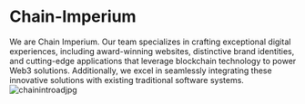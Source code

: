 # Chain-Imperium

We are Chain Imperium. Our team specializes in crafting exceptional digital experiences, including award-winning websites, distinctive brand identities, and cutting-edge applications that leverage blockchain technology to power Web3 solutions. Additionally, we excel in seamlessly integrating these innovative solutions with existing traditional software systems.
![chainintroadjpg](https://github.com/Danny-Nunez/chain-imperium/assets/114783191/b76bcdc5-61e4-4f42-a50c-15693f63544e)

